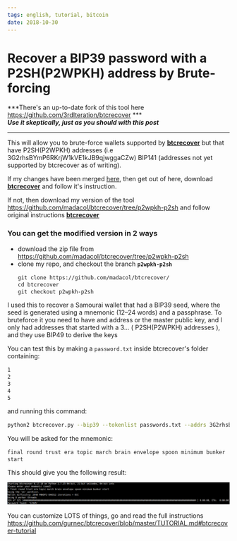 ```yaml
---
tags: english, tutorial, bitcoin
date: 2018-10-30
---
```


# Recover a BIP39 password with a P2SH(P2WPKH) address by Brute-forcing

***There's an up-to-date fork of this tool here <https://github.com/3rdIteration/btcrecover> ***\
***Use it skeptically, just as you should with this post***

---

This will allow you to brute-force wallets supported by [**btcrecover**](https://github.com/gurnec/btcrecover) but that have P2SH(P2WPKH) addresses (i.e 3G2rhsBYmP6RKrjW1kVE1kJB9qjwggaCZw) BIP141 (addresses not yet supported by btcrecover as of writing).

If my changes have been merged [here](https://github.com/gurnec/btcrecover/pull/302), then get out of here, download [**btcrecover**](https://github.com/gurnec/btcrecover) and follow it's instruction.

If not, then download my version of the tool <https://github.com/madacol/btcrecover/tree/p2wpkh-p2sh> and follow original instructions [**btcrecover**](https://github.com/gurnec/btcrecover)

### You can get the modified version in 2 ways

- download the zip file from <https://github.com/madacol/btcrecover/tree/p2wpkh-p2sh>
- clone my repo, and checkout the branch **`p2wpkh-p2sh`**
  ```
  git clone https://github.com/madacol/btcrecover/
  cd btcrecover
  git checkout p2wpkh-p2sh
  ```

I used this to recover a Samourai wallet that had a BIP39 seed, where the seed is generated using a mnemonic (12–24 words) and a passphrase. To bruteforce it you need to have and address or the master public key, and I only had addresses that started with a 3… ( P2SH(P2WPKH) addresses ), and they use BIP49 to derive the keys

You can test this by making a `password.txt` inside btcrecover's folder containing:

```
1
2
3
4
5
```

and running this command:

```bash
python2 btcrecover.py --bip39 --tokenlist passwords.txt --addrs 3G2rhsBYmP6RKrjW1kVE1kJB9qjwggaCZw --mnemonic-prompt --addr-limit 1 --bip32-path "m/49'/0'/0'/0"
```

You will be asked for the mnemonic:

    final round trust era topic march brain envelope spoon minimum bunker start

This should give you the following result:

![console screenshot showing the recovered password "12345"](image.png)

You can customize LOTS of things, go and read the full instructions <https://github.com/gurnec/btcrecover/blob/master/TUTORIAL.md#btcrecover-tutorial>
